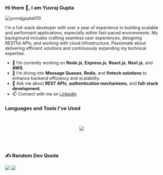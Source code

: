 ### Hi there 👋, I am Yuvraj Gupta
<p align="left"> <img src="https://komarev.com/ghpvc/?username=yuvrajgupta010&label=Profile%20views&color=0e75b6&style=flat" alt="yuvrajgupta010" /> </p>
I'm a full-stack developer with over a year of experience in building scalable and performant applications, especially within fast-paced environments. My background includes crafting seamless user experiences, designing RESTful APIs, and working with cloud infrastructure. Passionate about delivering efficient solutions and continuously expanding my technical expertise.

- 🔭 I’m currently working on **Node.js**, **Express.js**, **React.js**, **Next.js**, and **AWS**.
- 🌱 I’m diving into **Message Queues**, **Redis**, and **fintech solutions** to enhance backend efficiency and scalability.
- 💬 Ask me about **REST APIs**, **authentication mechanisms**, and **full-stack development**.
- 📫 Connect with me on [LinkedIn](https://www.linkedin.com/in/yuvrajgupta036)

### Languages and Tools I've Used
<br>
<p align="center">
  <img src="https://skillicons.dev/icons?i=js,ts,nodejs,express,html,css,bootstrap,sass,react,nextjs,redux,aws,mongodb,redis,git,github,postman,docker,kubernetes,jenkins,vercel,netlify,linux&perline=7" />
</p>
<br><br>

### ✍️ Random Dev Quote
![](https://quotes-github-readme.vercel.app/api?type=horizontal&theme=radical)
![](https://hit.yhype.me/github/profile?account_id=83709965)
